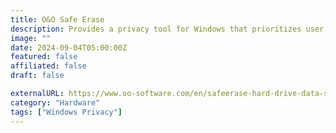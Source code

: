 ```yaml
---
title: O&O Safe Erase
description: Provides a privacy tool for Windows that prioritizes user privacy and security, with features like secure file deletion and disk wiping.
image: ""
date: 2024-09-04T05:00:00Z
featured: false
affiliated: false
draft: false

externalURL: https://www.oo-software.com/en/safeerase-hard-drive-data-secure-deletion
category: "Hardware"
tags: ["Windows Privacy"]
---
```

